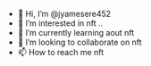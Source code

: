 - 👋 Hi, I’m @jyamesere452
- 👀 I’m interested in nft ..
- 🌱 I’m currently learning aout nft
- 💞️ I’m looking to collaborate on nft
- 📫 How to reach me nft

<!---
jyamesere452/jyamesere452 is a ✨ special ✨ repository because its `README.md` (this file) appears on your GitHub profile.
You can click the Preview link to take a look at your changes.
--->
